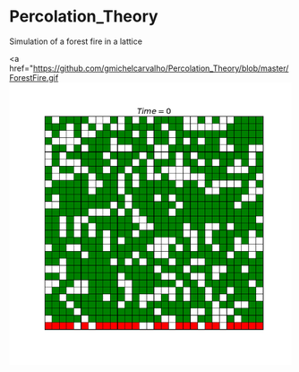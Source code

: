 # Percolation_Theory
Simulation of a forest fire in a lattice


<a href="https://github.com/gmichelcarvalho/Percolation_Theory/blob/master/ForestFire.gif <img src="https://github.com/gmichelcarvalho/Percolation_Theory/blob/master/ForestFire.gif" title =  "made by Michel Carvalho"/></a>
